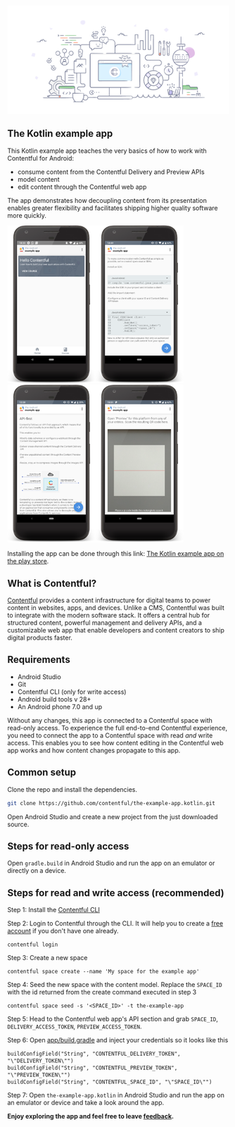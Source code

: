 ![header](assets/store_feature_graphic.png)

## The Kotlin example app

This Kotlin example app teaches the very basics of how to work with Contentful for Android:

- consume content from the Contentful Delivery and Preview APIs
- model content
- edit content through the Contentful web app

The app demonstrates how decoupling content from its presentation enables greater flexibility and facilitates shipping higher quality software more quickly.

<img src="assets/styled_course_cards.png" width="200"/><img src="assets/styled_lesson.png" width="200"/><img src="assets/md_lesson_with_images.png" width="200"/><img src="assets/qr_scanning_in_progress.png" width="200"/>

Installing the app can be done through this link: <a href="https://play.google.com/store/apps/details?id=com.contentful.tea.kotlin" target="_blank">The Kotlin example app on the play store</a>.

## What is Contentful?

[Contentful](https://www.contentful.com) provides a content infrastructure for digital teams to power content in websites, apps, and devices. Unlike a CMS, Contentful was built to integrate with the modern software stack. It offers a central hub for structured content, powerful management and delivery APIs, and a customizable web app that enable developers and content creators to ship digital products faster.

## Requirements

* Android Studio
* Git
* Contentful CLI (only for write access)
* Android build tools v 28+
* An Android phone 7.0 and up

Without any changes, this app is connected to a Contentful space with read-only access. To experience the full end-to-end Contentful experience, you need to connect the app to a Contentful space with read _and_ write access. This enables you to see how content editing in the Contentful web app works and how content changes propagate to this app.

## Common setup

Clone the repo and install the dependencies.

```bash
git clone https://github.com/contentful/the-example-app.kotlin.git
```

Open Android Studio and create a new project from the just downloaded source.


## Steps for read-only access

Open `gradle.build` in Android Studio and run the app on an emulator or directly on a device.

## Steps for read and write access (recommended)

Step 1: Install the [Contentful CLI](https://www.npmjs.com/package/contentful-cli)

Step 2: Login to Contentful through the CLI. It will help you to create a [free account](https://www.contentful.com/sign-up/) if you don't have one already.

```
contentful login
```

Step 3: Create a new space

```
contentful space create --name 'My space for the example app'
```

Step 4: Seed the new space with the content model. Replace the `SPACE_ID` with the id returned from the create command executed in step 3

```
contentful space seed -s '<SPACE_ID>' -t the-example-app
```

Step 5: Head to the Contentful web app's API section and grab `SPACE_ID`, `DELIVERY_ACCESS_TOKEN`, `PREVIEW_ACCESS_TOKEN`.

Step 6: Open <a href="app/build.gradle">app/build.gradle</a> and inject your credentials so it looks like this

```
buildConfigField("String", "CONTENTFUL_DELIVERY_TOKEN", "\"DELIVERY_TOKEN\"")
buildConfigField("String", "CONTENTFUL_PREVIEW_TOKEN", "\"PREVIEW_TOKEN\"")
buildConfigField("String", "CONTENTFUL_SPACE_ID", "\"SPACE_ID\"")
```

Step 7: Open `the-example-app.kotlin` in Android Studio and run the app on an emulator or device and take a look around the app.

<b>Enjoy exploring the app and feel free to leave <a href="https://github.com/contentful/the-example-app.kotlin/issues/new">feedback</a>.</b>
